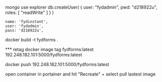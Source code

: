 mongo
use explorer
db.createUser( { user: "fydadmin", pwd: "d218922u", roles: [ "readWrite" ] } )


    name: 'fydinstant',
    user: 'fydadmin',
    pass: 'd218922u',


docker build -t fydforms .

*** retag
docker image tag fydforms:latest 192.248.182.101:5000/fydforms:latest

docker push  192.248.182.101:5000/fydforms:latest

open container in portainer and hit "Recreate" + select pull lastest image